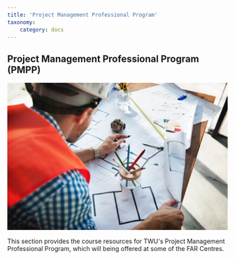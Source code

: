 ```yaml
---
title: 'Project Management Professional Program'
taxonomy:
    category: docs
---
```


## Project Management Professional Program (PMPP)

![](projectmanagment.jpg)

This section provides the course resources for TWU's Project Management Professional Program, which will being offered at some of the FAR Centres.
